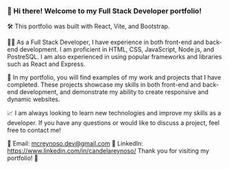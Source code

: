 ### 👋 Hi there! Welcome to my Full Stack Developer portfolio!

🛠️ This portfolio was built with React, Vite, and Bootstrap.

👨‍💻 As a Full Stack Developer, I have experience in both front-end and back-end development. I am proficient in HTML, CSS, JavaScript,
Node.js, and PostreSQL. I am also experienced in using popular frameworks and libraries such as React and Express.

💼 In my portfolio, you will find examples of my work and projects that I have completed. 
These projects showcase my skills in both front-end and back-end development, 
and demonstrate my ability to create responsive and dynamic websites.

📈 I am always looking to learn new technologies and improve my skills as a developer. 
If you have any questions or would like to discuss a project, feel free to contact me!

📧 Email: mcreynoso.dev@gmail.com
💼 LinkedIn: https://www.linkedin.com/in/candelareynoso/
Thank you for visiting my portfolio! 🙏
